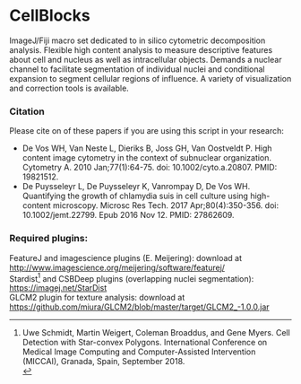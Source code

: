 # CellBlocks
ImageJ/Fiji macro set dedicated to in silico cytometric decomposition analysis. Flexible high content analysis to measure descriptive features about cell and nucleus as well as intracellular objects. Demands a nuclear channel to facilitate segmentation of individual nuclei and conditional expansion to segment cellular regions of influence. A variety of visualization and correction tools is available. 

### Citation
Please cite on of these papers if you are using this script in your research:
* De Vos WH, Van Neste L, Dieriks B, Joss GH, Van Oostveldt P. High content image cytometry in the context of subnuclear organization. Cytometry A. 2010 Jan;77(1):64-75. doi: 10.1002/cyto.a.20807. PMID: 19821512.
* De Puysseleyr L, De Puysseleyr K, Vanrompay D, De Vos WH. Quantifying the growth of chlamydia suis in cell culture using high-content microscopy. Microsc Res Tech. 2017 Apr;80(4):350-356. doi: 10.1002/jemt.22799. Epub 2016 Nov 12. PMID: 27862609.

### Required plugins:

FeatureJ and imagescience plugins (E. Meijering): download at http://www.imagescience.org/meijering/software/featurej/ <br />
Stardist[^1] and CSBDeep plugins (overlapping nuclei segmentation): https://imagej.net/StarDist <br />
GLCM2 plugin for texture analysis: download at https://github.com/miura/GLCM2/blob/master/target/GLCM2_-1.0.0.jar

[^1]: Uwe Schmidt, Martin Weigert, Coleman Broaddus, and Gene Myers. Cell Detection with Star-convex Polygons. International Conference on Medical Image Computing and Computer-Assisted Intervention (MICCAI), Granada, Spain, September 2018. <br />
